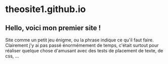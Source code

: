 # theosite1.github.io

## Hello, voici mon premier site !
Site comme un petit jeu énigme, ou la phrase indique ce qu'il faut faire. 
Clairement j'y ai pas passé énormémement de temps, c'était surtout pour réaliser quelque chose d'amusant avec des tests de placement de texte, de css, ...
